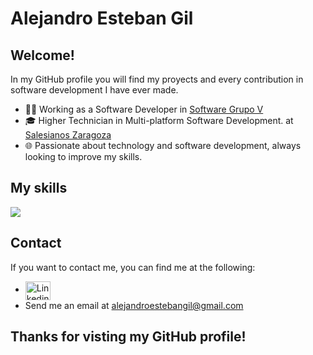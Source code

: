 # Alejandro Esteban Gil
## Welcome!

In my GitHub profile you will find my proyects and every contribution in software development I have ever made.

- 👨‍💻 Working as a Software Developer in [Software Grupo V](https://www.sgv.es/)
- 🎓 Higher Technician in Multi-platform Software Development. at [Salesianos Zaragoza](https://zaragoza.salesianos.edu/)
- 🌐 Passionate about technology and software development, always looking to improve my skills.

## My skills

<p align="left">
  <a href="https://skillicons.dev">
    <img src="https://skillicons.dev/icons?i=java,py,angular,spring,js,ts,dotnet,cs,jquery,html,css,bootstrap,mysql,postgres,sqlite,linux,git,docker,aws&perline=11" />
  </a>
</p>

## Contact

If you want to contact me, you can find me at the following:
- [<img align="center" src="https://raw.githubusercontent.com/rahuldkjain/github-profile-readme-generator/master/src/images/icons/Social/linked-in-alt.svg" alt="Linkedin" height="30" width="40" />](https://www.linkedin.com/in/alejandroestebangil)
- Send me an email at [alejandroestebangil@gmail.com](mailto:alejandroestebangil@gmail.com)


## Thanks for visting my GitHub profile!


